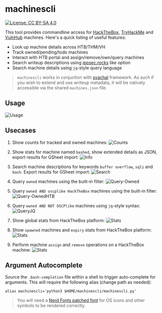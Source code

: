 # machinescli

[![License: CC BY-SA 4.0](https://raw.githubusercontent.com/7h3rAm/7h3rAm.github.io/master/static/files/ccbysa4.svg)](https://creativecommons.org/licenses/by-sa/4.0/)

This tool provides commandline access for [HackTheBox](https://www.hackthebox.eu), [TryHackMe](https://tryhackme.com/) and [VulnHub](https://www.vulnhub.com/) machines. Here's a quick listing of useful features:

- Look up machine details across HTB/THM/VH
- Track owned/pending/todo machines
- Interact with HTB portal and assign/remove/own/query machines
- Search writeup descriptions using [ippsec.rocks](https://ippsec.rocks/?#) like option
- Search machine details using `jq`-style query language

> `machinescli` works in conjuction with [svachal](https://github.com/7h3rAm/svachal) framework.
> As such if you wish to extend and use writeup metadata, it will be natively accessible via the shared `machines.json` file.

## Usage
![Usage](machinescli01.png)

## Usecases
1. Show counts for tracked and owned machines:
![Counts](machinescli02.png)

1. Show stats for machine named `bashed`, show extended details as JSON, export results for GSheet import:
![Info](machinescli03.png)

1. Search machine descriptions for keywords `buffer overflow`, `sqli` and `bash`. Export results for GSheet import:
![Search](machinescli04.png)

1. Query `owned` machines using the built-in filter:
![Query-Owned](machinescli05.png)

1. Query `owned AND oscplike HackTheBox` machines using the built-in filter:
![Query-OwnedHTB](machinescli06.png)

1. Query `owned AND NOT OSCPlike` machines using `jq`-style syntax:
![QueryJQ](machinescli07.png)

1. Show global stats from HackTheBox platform:
![Stats](machinescli08.png)

1. Show `spawned` machines and `expiry` stats from HackTheBox platform:
![Stats](machinescli09.png)

1. Perform machine `assign` and `remove` operations on a HackTheBox machine:
![Stats](machinescli10.png)

## Argument Autocomplete
Source the `.bash-completion` file within a shell to trigger auto-complete for arguments. This will require the following alias (change path as needed): 
```console
alias machinescli='python3 $HOME/machinescli/machinescli.py'
```

> You will need a [Nerd Fonts patched font](https://github.com/ryanoasis/nerd-fonts/tree/master/patched-fonts) for OS icons and other symbols to be rendered correctly.
